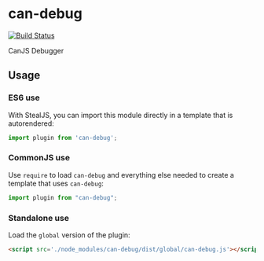 # can-debug

[![Build Status](https://travis-ci.org/canjs/can-debug.svg?branch=master)](https://travis-ci.org/canjs/can-debug)

CanJS Debugger

## Usage

### ES6 use

With StealJS, you can import this module directly in a template that is autorendered:

```js
import plugin from 'can-debug';
```

### CommonJS use

Use `require` to load `can-debug` and everything else
needed to create a template that uses `can-debug`:

```js
import plugin from "can-debug";
```

### Standalone use

Load the `global` version of the plugin:

```html
<script src='./node_modules/can-debug/dist/global/can-debug.js'></script>
```
